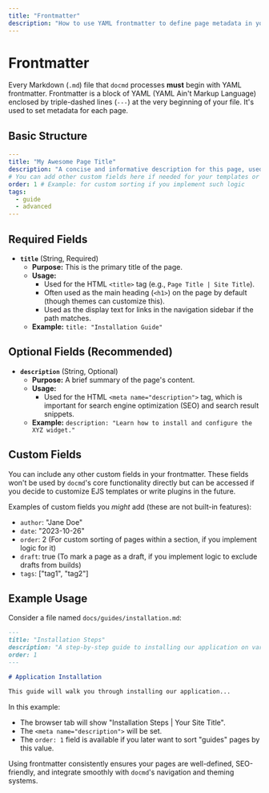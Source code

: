 ```yaml
---
title: "Frontmatter"
description: "How to use YAML frontmatter to define page metadata in your docmd Markdown files."
---
```


# Frontmatter

Every Markdown (`.md`) file that `docmd` processes **must** begin with YAML frontmatter. Frontmatter is a block of YAML (YAML Ain't Markup Language) enclosed by triple-dashed lines (`---`) at the very beginning of your file. It's used to set metadata for each page.

## Basic Structure

```yaml
---
title: "My Awesome Page Title"
description: "A concise and informative description for this page, used for SEO and potentially in listings."
# You can add other custom fields here if needed for your templates or logic
order: 1 # Example: for custom sorting if you implement such logic
tags:
  - guide
  - advanced
---
```

## Required Fields

*   **`title`** (String, Required)
    *   **Purpose:** This is the primary title of the page.
    *   **Usage:**
        *   Used for the HTML `<title>` tag (e.g., `Page Title | Site Title`).
        *   Often used as the main heading (`<h1>`) on the page by default (though themes can customize this).
        *   Used as the display text for links in the navigation sidebar if the path matches.
    *   **Example:** `title: "Installation Guide"`

## Optional Fields (Recommended)

*   **`description`** (String, Optional)
    *   **Purpose:** A brief summary of the page's content.
    *   **Usage:**
        *   Used for the HTML `<meta name="description">` tag, which is important for search engine optimization (SEO) and search result snippets.
    *   **Example:** `description: "Learn how to install and configure the XYZ widget."`

## Custom Fields

You can include any other custom fields in your frontmatter. These fields won't be used by `docmd`'s core functionality directly but can be accessed if you decide to customize EJS templates or write plugins in the future.

Examples of custom fields you *might* add (these are not built-in features):

*   `author`: "Jane Doe"
*   `date`: "2023-10-26"
*   `order`: 2 (For custom sorting of pages within a section, if you implement logic for it)
*   `draft`: true (To mark a page as a draft, if you implement logic to exclude drafts from builds)
*   `tags`: ["tag1", "tag2"]

## Example Usage

Consider a file named `docs/guides/installation.md`:

```markdown
---
title: "Installation Steps"
description: "A step-by-step guide to installing our application on various platforms."
order: 1
---

# Application Installation

This guide will walk you through installing our application...
```

In this example:
*   The browser tab will show "Installation Steps | Your Site Title".
*   The `<meta name="description">` will be set.
*   The `order: 1` field is available if you later want to sort "guides" pages by this value.

Using frontmatter consistently ensures your pages are well-defined, SEO-friendly, and integrate smoothly with `docmd`'s navigation and theming systems.
```